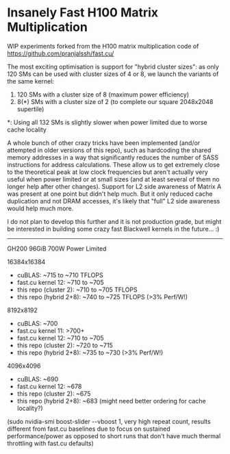 # Insanely Fast H100 Matrix Multiplication

WIP experiments forked from the H100 matrix multiplication code of https://github.com/pranjalssh/fast.cu/

The most exciting optimisation is support for "hybrid cluster sizes": as only 120 SMs can be used with cluster sizes of 4 or 8, we launch the variants of the same kernel:
1) 120 SMs with a cluster size of 8 (maximum power efficiency)
2) 8(*) SMs with a cluster size of 2 (to complete our square 2048x2048 supertile)

*: Using all 132 SMs is slightly slower when power limited due to worse cache locality

A whole bunch of other crazy tricks have been implemented (and/or attempted in older versions of this repo), such as hardcoding the shared memory addresses in a way that significantly reduces the number of SASS instructions for address calculations. These allow us to get extremely close to the theoretical peak at low clock frequencies but aren't actually very useful when power limited or at small sizes (and at least several of them no longer help after other changes). Support for L2 side awareness of Matrix A was present at one point but didn't help much. But it only reduced cache duplication and not DRAM accesses, it's likely that "full" L2 side awareness would help much more.

I do not plan to develop this further and it is not production grade, but might be interested in building some crazy fast Blackwell kernels in the future... :)

---

GH200 96GiB 700W Power Limited

16384x16384
- cuBLAS: ~715 to ~710 TFLOPS
- fast.cu kernel 12: ~710 to ~705
- this repo (cluster 2): ~710 to ~705 TFLOPS
- this repo (hybrid 2+8): ~740 to ~725 TFLOPS (>3% Perf/W!)

8192x8192
- cuBLAS: ~700
- fast.cu kernel 11: >700+
- fast.cu kernel 12: ~710 to ~705
- this repo (cluster 2): ~720 to ~715
- this repo (hybrid 2+8): ~735 to ~730 (>3% Perf/W!)

4096x4096
- cuBLAS: ~690
- fast.cu kernel 12: ~678
- this repo (cluster 2): ~675
- this repo (hybrid 2+8): ~683 (might need better ordering for cache locality?)

(sudo nvidia-smi boost-slider --vboost 1, very high repeat count, results different from fast.cu baselines due to focus on sustained performance/power as opposed to short runs that don't have much thermal throttling with fast.cu defaults)
